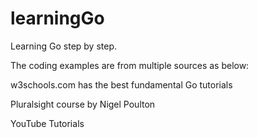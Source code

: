 # learningGo

Learning Go step by step. 

The coding examples are from multiple sources as below: 

w3schools.com has the best fundamental Go tutorials 

Pluralsight course by Nigel Poulton 

YouTube Tutorials 
